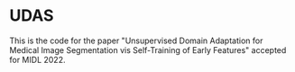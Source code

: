 # UDAS

This is the code for the paper "Unsupervised Domain Adaptation for Medical Image Segmentation vis Self-Training of Early Features" accepted for MIDL 2022.
